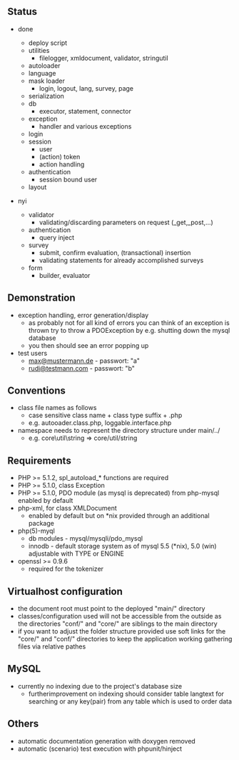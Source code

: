 Status
------
* done
  * deploy script
  * utilities
    * filelogger, xmldocument, validator, stringutil
  * autoloader
  * language
  * mask loader
    * login, logout, lang, survey, page
  * serialization
  * db
    * executor, statement, connector
  * exception 
    * handler and various exceptions
  * login
  * session
    * user 
    * (action) token
    * action handling
  * authentication 
    * session bound user
  * layout
  
* nyi
  * validator
    * validating/discarding parameters on request (_get,_post,...)
  * authentication
    * query inject
  * survey
    * submit, confirm evaluation, (transactional) insertion
    * validating statements for already accomplished surveys
  * form
    * builder, evaluator

Demonstration
-------------
* exception handling, error generation/display
  * as probably not for all kind of errors you can think of an exception 
    is thrown try to throw a PDOException by e.g. shutting down the mysql
    database
  * you then should see an error popping up
* test users
  * max@mustermann.de - passwort: "a"
  * rudi@testmann.com - passwort: "b"

Conventions
-----------
* class file names as follows
  * case sensitive class name + class type suffix + .php
  * e.g. autooader.class.php, loggable.interface.php
* namespace needs to represent the directory structure under main/../
  * e.g. core\util\string => core/util/string  

Requirements
------------
* PHP >= 5.1.2, spl_autoload_* functions are required
* PHP >= 5.1.0, class Exception
* PHP >= 5.1.0, PDO module (as mysql is deprecated) from php-mysql enabled by
                default
* php-xml, for class XMLDocument
  * enabled by default but on *nix provided through an additional package
* php(5)-myql
  * db modules - mysql/mysqli/pdo_mysql
  * innodb - default storage system as of mysql 5.5 (*nix), 5.0 (win)
             adjustable with TYPE or ENGINE
* openssl >= 0.9.6
  * required for the tokenizer

Virtualhost configuration
-------------------------
* the document root must point to the deployed "main/" directory
* classes/configuration used will not be accessible from the outside as 
  the directories "conf/" and "core/" are siblings to the main directory
* if you want to adjust the folder structure provided use soft links for
  the "core/" and "conf/" directories to keep the application working 
  gathering files via relative pathes

MySQL
-----
* currently no indexing due to the project's database size
  * furtherimprovement on indexing should consider table langtext for 
    searching or any key(pair) from any table which is used to order data

Others
------
* automatic documentation generation with doxygen removed
* automatic (scenario) test execution with phpunit/hinject


